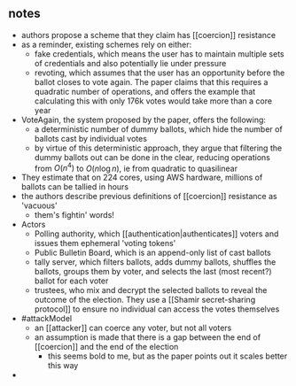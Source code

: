 ## notes
- authors propose a scheme that they claim has [[coercion]] resistance
- as a reminder, existing schemes rely on either:
	- fake credentials, which means the user has to maintain multiple sets of credentials and also potentially lie under pressure
	- revoting, which assumes that the user has an opportunity before the ballot closes to vote again. The paper claims that this requires a quadratic number of operations, and offers the example that calculating this with only 176k votes would take more than a core year
- VoteAgain, the system proposed by the paper, offers the following:
	- a deterministic number of dummy ballots, which hide the number of ballots cast by individual votes 
	- by virtue of this deterministic approach, they argue that filtering the dummy ballots out can be done in the clear, reducing operations from $O(n^4)$ to $O(n \log n)$, ie from quadratic to quasilinear
- They estimate that on 224 cores, using AWS hardware, millions of ballots can be tallied in hours
- the authors describe previous definitions of [[coercion]] resistance as 'vacuous'
	- them's fightin' words!
- Actors
	- Polling authority, which [[authentication|authenticates]] voters and issues them ephemeral 'voting tokens'
	- Public Bulletin Board, which is an append-only list of cast ballots
	- tally server, which filters ballots, adds dummy ballots, shuffles the ballots, groups them by voter, and selects the last (most recent?) ballot for each voter
	- trustees, who mix and decrypt the selected ballots to reveal the outcome of the election. They use a [[Shamir secret-sharing protocol]] to ensure no individual can access the votes themselves
- #attackModel 
	- an [[attacker]] can coerce any voter, but not all voters
	- an assumption is made that there is a gap between the end of [[coercion]] and the end of the election
		- this seems bold to me, but as the paper points out it scales better this way
- 